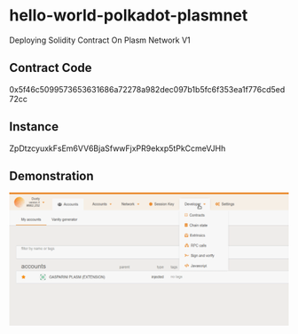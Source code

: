 # hello-world-polkadot-plasmnet
Deploying Solidity Contract On Plasm Network V1

## Contract Code

0x5f46c5099573653631686a72278a982dec097b1b5fc6f353ea1f776cd5ed72cc

## Instance

ZpDtzcyuxkFsEm6VV6BjaSfwwFjxPR9ekxp5tPkCcmeVJHh

## Demonstration

![Gimme](https://github.com/VGasparini/hello-world-polkadot-plasmnet/blob/main/demo.gif?raw=true)
